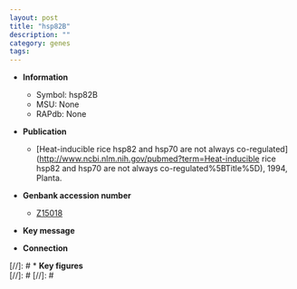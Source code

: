 ```yaml
---
layout: post
title: "hsp82B"
description: ""
category: genes
tags: 
---
```


* **Information**  
    + Symbol: hsp82B  
    + MSU: None  
    + RAPdb: None  

* **Publication**  
    + [Heat-inducible rice hsp82 and hsp70 are not always co-regulated](http://www.ncbi.nlm.nih.gov/pubmed?term=Heat-inducible rice hsp82 and hsp70 are not always co-regulated%5BTitle%5D), 1994, Planta.

* **Genbank accession number**  
    + [Z15018](http://www.ncbi.nlm.nih.gov/nuccore/Z15018)

* **Key message**  

* **Connection**  

[//]: # * **Key figures**  
[//]: # 
[//]: # 
